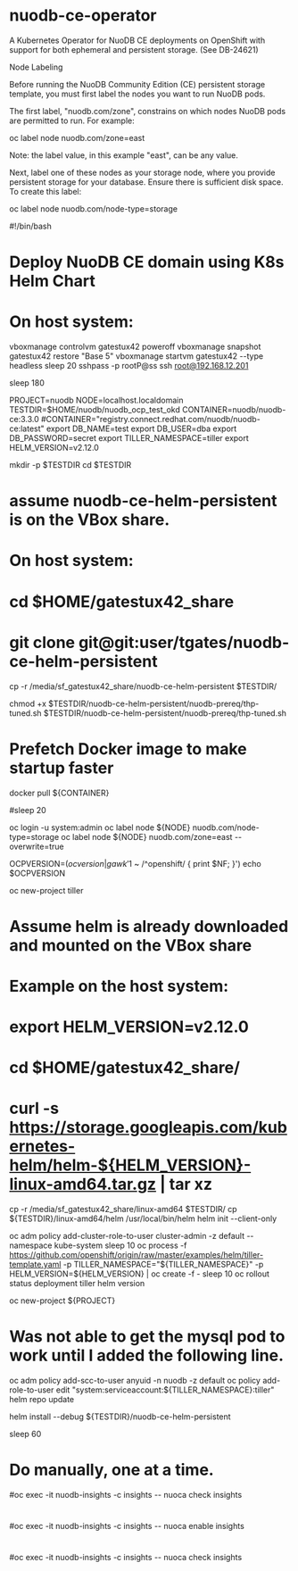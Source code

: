 # nuodb-ce-operator

A Kubernetes Operator for NuoDB CE deployments on OpenShift with support for
both ephemeral and persistent storage.
(See DB-24621)


Node Labeling

Before running the NuoDB Community Edition (CE) persistent storage template,
you must first label the nodes you want to run NuoDB pods.

The first label, "nuodb.com/zone", constrains on which nodes NuoDB pods are
permitted to run. For example:

  oc label node <node-name> nuodb.com/zone=east

Note: the label value, in this example "east", can be any value.

Next, label one of these nodes as your storage node, where you provide persistent
storage for your database. Ensure there is sufficient disk space. To create this label:

  oc label node <node-name> nuodb.com/node-type=storage


#!/bin/bash

# Deploy NuoDB CE domain using K8s Helm Chart

# On host system:
vboxmanage controlvm gatestux42 poweroff
vboxmanage snapshot gatestux42 restore "Base 5"
vboxmanage startvm gatestux42 --type headless
sleep 20
sshpass -p rootP@ss ssh root@192.168.12.201

sleep 180

PROJECT=nuodb
NODE=localhost.localdomain
TESTDIR=$HOME/nuodb/nuodb_ocp_test_okd
CONTAINER=nuodb/nuodb-ce:3.3.0
#CONTAINER="registry.connect.redhat.com/nuodb/nuodb-ce:latest"
export DB_NAME=test
export DB_USER=dba
export DB_PASSWORD=secret
export TILLER_NAMESPACE=tiller
export HELM_VERSION=v2.12.0

mkdir -p $TESTDIR
cd $TESTDIR

# assume nuodb-ce-helm-persistent is on the VBox share.
# On host system:
#   cd $HOME/gatestux42_share
#   git clone git@git:user/tgates/nuodb-ce-helm-persistent
cp -r /media/sf_gatestux42_share/nuodb-ce-helm-persistent $TESTDIR/

chmod +x $TESTDIR/nuodb-ce-helm-persistent/nuodb-prereq/thp-tuned.sh
$TESTDIR/nuodb-ce-helm-persistent/nuodb-prereq/thp-tuned.sh

# Prefetch Docker image to make startup faster
docker pull ${CONTAINER}

#sleep 20

oc login -u system:admin
oc label node ${NODE} nuodb.com/node-type=storage
oc label node ${NODE} nuodb.com/zone=east --overwrite=true

OCPVERSION=$(oc version | gawk '$1 ~ /^openshift/ { print $NF; }')
echo $OCPVERSION

oc new-project tiller
# Assume helm is already downloaded and mounted on the VBox share
# Example on the host system:
#   export HELM_VERSION=v2.12.0
#   cd $HOME/gatestux42_share/
#   curl -s https://storage.googleapis.com/kubernetes-helm/helm-${HELM_VERSION}-linux-amd64.tar.gz | tar xz
cp -r /media/sf_gatestux42_share/linux-amd64 $TESTDIR/
cp ${TESTDIR}/linux-amd64/helm /usr/local/bin/helm
helm init --client-only

oc adm policy add-cluster-role-to-user cluster-admin -z default --namespace kube-system
sleep 10
oc process -f https://github.com/openshift/origin/raw/master/examples/helm/tiller-template.yaml -p TILLER_NAMESPACE="${TILLER_NAMESPACE}" -p HELM_VERSION=${HELM_VERSION} | oc create -f -
sleep 10
oc rollout status deployment tiller
helm version


oc new-project ${PROJECT}
# Was not able to get the mysql pod to work until I added the following line.
oc adm policy add-scc-to-user anyuid -n nuodb -z default
oc policy add-role-to-user edit "system:serviceaccount:${TILLER_NAMESPACE}:tiller"
helm repo update


helm install --debug ${TESTDIR}/nuodb-ce-helm-persistent

sleep 60

# Do manually, one at a time.
#oc exec -it nuodb-insights -c insights -- nuoca check insights
#
#oc exec -it nuodb-insights -c insights -- nuoca enable insights
#
#oc exec -it nuodb-insights -c insights -- nuoca check insights




